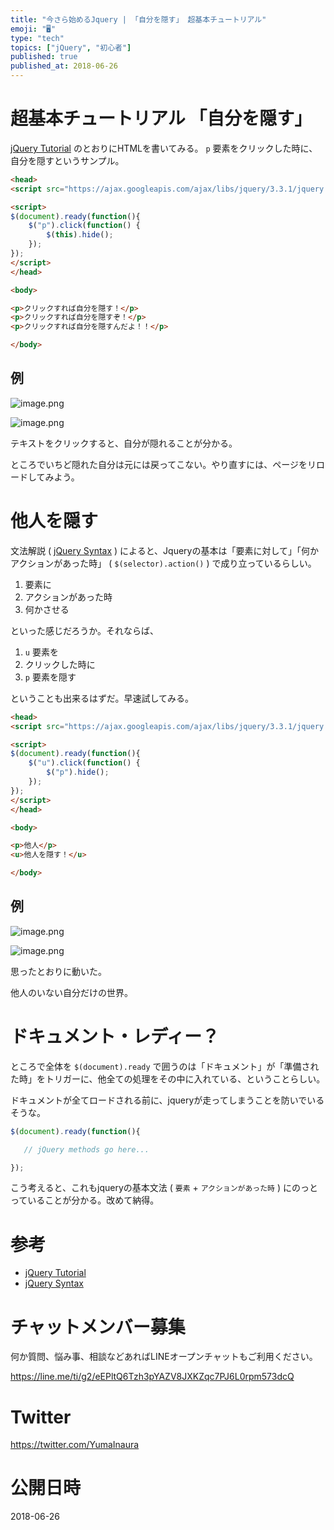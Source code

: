 ```yaml
---
title: "今さら始めるJquery | 「自分を隠す」 超基本チュートリアル"
emoji: "🖥"
type: "tech"
topics: ["jQuery", "初心者"]
published: true
published_at: 2018-06-26
---
```


# 超基本チュートリアル 「自分を隠す」

[jQuery Tutorial](https://www.w3schools.com/Jquery/default.asp) のとおりにHTMLを書いてみる。
`p` 要素をクリックした時に、自分を隠すというサンプル。


```html
<head>
<script src="https://ajax.googleapis.com/ajax/libs/jquery/3.3.1/jquery.min.js"></script>

<script>
$(document).ready(function(){
    $("p").click(function() {
        $(this).hide();
    });
});
</script>
</head>

<body>

<p>クリックすれば自分を隠す！</p>
<p>クリックすれば自分を隠すぞ！</p>
<p>クリックすれば自分を隠すんだよ！！</p>

</body>
```

## 例

![image.png](https://qiita-image-store.s3.amazonaws.com/0/89618/e2bfb0bb-1070-9089-b90c-3acb8200dbfe.png)

![image.png](https://qiita-image-store.s3.amazonaws.com/0/89618/13238a0c-5127-aa45-c415-bd4c0c6251b8.png)


テキストをクリックすると、自分が隠れることが分かる。

ところでいちど隠れた自分は元には戻ってこない。やり直すには、ページをリロードしてみよう。

# 他人を隠す

文法解説 ( [jQuery Syntax](https://www.w3schools.com/Jquery/jquery_syntax.asp) ) によると、Jqueryの基本は「要素に対して」「何かアクションがあった時」 ( `$(selector).action()` ) で成り立っているらしい。

1. 要素に
2. アクションがあった時
3. 何かさせる

といった感じだろうか。それならば、

1. `u` 要素を
2. クリックした時に
3. `p` 要素を隠す

ということも出来るはずだ。早速試してみる。

```html
<head>
<script src="https://ajax.googleapis.com/ajax/libs/jquery/3.3.1/jquery.min.js"></script>

<script>
$(document).ready(function(){
    $("u").click(function() {
        $("p").hide(); 
    });
});
</script>
</head>

<body>

<p>他人</p>
<u>他人を隠す！</u>

</body>
```

## 例

![image.png](https://qiita-image-store.s3.amazonaws.com/0/89618/8f345f20-397e-e0ea-eb02-50cab25a9282.png)

![image.png](https://qiita-image-store.s3.amazonaws.com/0/89618/179f1233-6d2d-f17b-6362-b0615d398e15.png)

思ったとおりに動いた。

他人のいない自分だけの世界。

# ドキュメント・レディー？

ところで全体を `$(document).ready` で囲うのは「ドキュメント」が「準備された時」をトリガーに、他全ての処理をその中に入れている、ということらしい。

ドキュメントが全てロードされる前に、jqueryが走ってしまうことを防いでいるそうな。


```js
$(document).ready(function(){

   // jQuery methods go here...

});
```

こう考えると、これもjqueryの基本文法 ( `要素` + `アクションがあった時` ) にのっとっていることが分かる。改めて納得。

# 参考

- [jQuery Tutorial](https://www.w3schools.com/Jquery/default.asp)
- [jQuery Syntax](https://www.w3schools.com/Jquery/jquery_syntax.asp)









<!-- Update From Qiita API -->

# チャットメンバー募集


何か質問、悩み事、相談などあればLINEオープンチャットもご利用ください。

https://line.me/ti/g2/eEPltQ6Tzh3pYAZV8JXKZqc7PJ6L0rpm573dcQ





# Twitter


https://twitter.com/YumaInaura


<!-- Update From Qiita API -->



# 公開日時

2018-06-26
